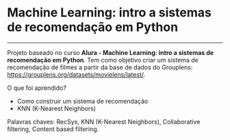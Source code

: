 # Machine Learning: intro a sistemas de recomendação em Python
***
Projeto baseado no curso <strong>Alura - Machine Learning: intro a sistemas de recomendação em Python</strong>. Tem como objetivo criar um sistema de recomendação de filmes a partir da base de dados do Grouplens: https://grouplens.org/datasets/movielens/latest/.

O que foi aprendido?
- Como construir um sistema de recomendação
- KNN (K-Nearest Neighbors)

Palavras chaves: RecSys, KNN (K-Nearest Neighbors), Collaborative filtering, Content based filtering.
